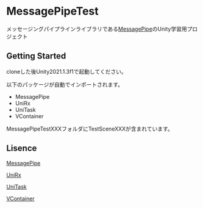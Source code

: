 # MessagePipeTest

メッセージングパイプラインライブラリである[MessagePipe](https://github.com/Cysharp/MessagePipe)のUnity学習用プロジェクト

## Getting Started

cloneした後Unity2021.1.3f1で起動してください。

以下のパッケージが自動でインポートされます。

* MessagePipe
* UniRx
* UniTask
* VContainer

MessagePipeTestXXXフォルダにTestSceneXXXが含まれています。

## Lisence

[MessagePipe](https://github.com/Cysharp/MessagePipe)

[UniRx](https://github.com/neuecc/UniRx/blob/master/LICENSE)

[UniTask](https://github.com/Cysharp/UniTask/blob/master/LICENSE)

[VContainer](https://github.com/hadashiA/VContainer/blob/master/LICENSE)